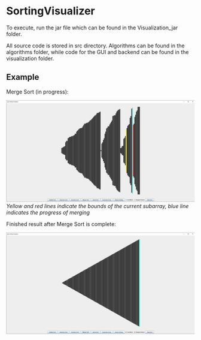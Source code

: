 # SortingVisualizer

To execute, run the jar file which can be found in the Visualization_jar folder.

All source code is stored in src directory. Algorithms can be found in the algorithms folder, while code for the GUI and backend can be found in the visualization folder.

## Example

Merge Sort (in progress):

![Screenshot](/images/merge_sort_unsorted.jpg)
*Yellow and red lines indicate the bounds of the current subarray, blue line indicates the progress of merging*

Finished result after Merge Sort is complete:

![Screenshot](/images/merge_sort_sorted.jpg)
